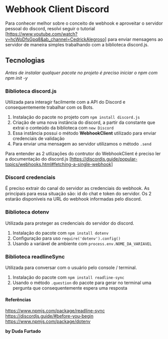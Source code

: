 # Webhook Client Discord

Para conhecer melhor sobre o conceito de webhook e aproveitar o servidor pessoal do discord, resolvi seguir o tutorial [https://www.youtube.com/watch?v=hcWoDfsGpq8&ab_channel=CedrickAlegroso] para enviar mensagens ao servidor de maneira simples trabalhando com a biblioteca discord.js.

## Tecnologias

*Antes de instalar qualquer pacote no projeto é preciso iniciar o npm com npm init -y*

### Biblioteca discord.js

Utilizada para interagir facilmente com a API do Discord e consequentemente trabalhar com os Bots.

1. Instalação do pacote no projeto com `npm install discord.js`
2. Criação de uma nova instância do discord, a partir da constante que extrai o conteúdo da biblioteca com `new Discord`
3. Essa instância possui o método **WebhookClient** utilizado para enviar credenciais de validação
4. Para enviar uma mensagem ao servidor utilizamos o método `.send`

Para entender as 2 utlizações do contrutor do WebhookClient é preciso ler a documentação do discord.js [https://discordjs.guide/popular-topics/webhooks.html#fetching-a-single-webhook]

### Discord credenciais

É preciso extrair do canal do servidor as credenciais do webhook. As principais para essa situação são: id do chat e token do servidor. Os 2 estarão disponíveis na URL do webhook informadas pelo discord.

### Biblioteca dotenv

Utilizada para proteger as credenciais do servidor do discord.

1. Instalação do pacote com `npm install dotenv`
2. Configuração para uso `require('dotenv').config()`
3. Usando a variável de ambiente com `process.env.NOME_DA_VARIAVEL`


### Biblioteca readlineSync

Utilizada para conversar com o usuário pelo console / terminal.

1. Instalação do pacote com `npm install readline-sync`
2. Usando o método `.question` do pacote para gerar no terminal uma pergunta que consequentemente espera uma resposta

#### Referências
<https://www.npmjs.com/package/readline-sync>
<https://discordjs.guide/#before-you-begin>
<https://www.npmjs.com/package/dotenv>

**by Duda Furtado**
